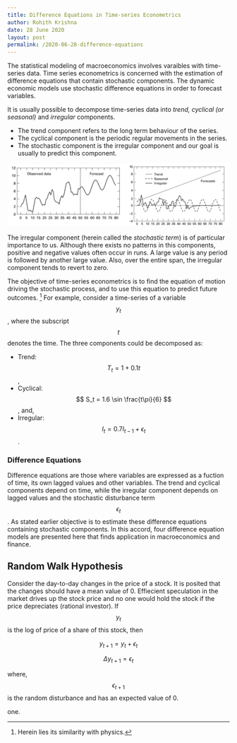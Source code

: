 ```yaml
---
title: Difference Equations in Time-series Econometrics
author: Rohith Krishna
date: 28 June 2020
layout: post
permalink: /2020-06-28-difference-equations
---
```


The statistical modeling of macroeconomics involves varaibles with time-series data. Time series econometrics is concerned with the estimation of difference equations that contain stochastic components. The dynamic economic models use stochastic difference equations in order to forecast variables.

It is usually possible to decompose time-series data into *trend, cyclical (or seasonal)* and *irregular* components.

- The trend component refers to the long term behaviour of the series.
- The cyclical component is the periodic regular movements in the series.
- The stochastic component is the irregular component and our goal is usually to predict this component.

![Time Series](images/2020-06-28-difference-equations-img01.jpg)

The irregular component (herein called the *stochastic term*) is of particular importance to us. Although there exists no patterns in this components, positive and negative values often occur in runs. A large value is any period is followed by another large value. Also, over the entire span, the irregular component tends to revert to zero.

The objective of time-series econometrics is to find the equation of motion driving the stochastic process, and to use this equation to predict future outcomes. [^1] For example, consider a time-series of a variable $$y_t$$, where the subscript $$t$$ denotes the time. The three components could be decomposed as:

- Trend: $$ T_t = 1 +0.1 t$$,
- Cyclical: $$ S_t = 1.6 \sin \frac{t\pi}{6} $$, and,
- Irregular: $$ I_t = 0.7 I_{t-1} + \epsilon_t$$.

### Difference Equations

Difference equations are those where variables are expressed as a fuction of time, its own lagged values and other variables.  The trend and cyclical components depend on time, while the irregular component depends on lagged values and the stochastic disturbance term $$ \epsilon_t$$. As stated earlier objective is to estimate these difference equations containing stochastic components. In this accord, four difference equation models are presented here that finds application in macroeconomics and finance.

## Random Walk Hypothesis

Consider the day-to-day changes in the price of a stock. It is posited that the changes should have a mean value of 0. Effiecient speculation in the market drives up the stock price and no one would hold the stock if the price depreciates (rational investor). If $$ y_t$$ is the log of price of a share of this stock, then

$$y_{t+1} = y_t + \epsilon_t$$

$$ \Delta y_{t+1} = \epsilon_t $$

where, $$ \epsilon_{t+1} $$ is the random disturbance and has an expected value of 0.

one.
















[^1]: Herein lies its similarity with physics.
